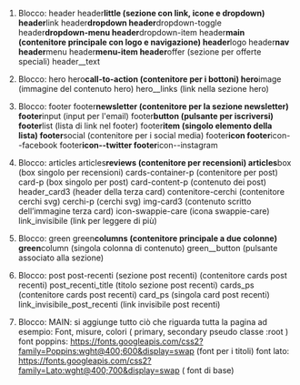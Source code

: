 1. Blocco: header
   header**little (sezione con link, icone e dropdown)
   header**link
   header**dropdown
   header**dropdown-toggle
   header**dropdown-menu
   header**dropdown-item
   header**main (contenitore principale con logo e navigazione)
   header**logo
   header**nav
   header**menu
   header**menu-item
   header**offer (sezione per offerte speciali)
   header\_\_text

2. Blocco: hero
   hero**call-to-action (contenitore per i bottoni)
   hero**image (immagine del contenuto hero)
   hero\_\_links (link nella sezione hero)

3. Blocco: footer
   footer**newsletter (contenitore per la sezione newsletter)
   footer**input (input per l'email)
   footer**button (pulsante per iscriversi)
   footer**list (lista di link nel footer)
   footer**item (singolo elemento della lista)
   footer**social (contenitore per i social media)
   footer**icon
   footer**icon--facebook
   footer**icon--twitter
   footer**icon--instagram

4. Blocco: articles
   articles**reviews (contenitore per recensioni)
   articles**box (box singolo per recensioni)
   cards-container-p (contenitore per post)
   card-p (box singolo per post)
   card-content-p (contenuto dei post)
   header_card3 (header della terza card)
   contenitore-cerchi (contenitore cerchi svg)
   cerchi-p (cerchi svg)
   img-card3 (contenuto scritto dell’immagine terza card)
   icon-swappie-care (icona swappie-care)
   link_invisibile (link per leggere di più)

5. Blocco: green
   green**columns (contenitore principale a due colonne)
   green**column (singola colonna di contenuto)
   green\_\_button (pulsante associato alla sezione)

6. Blocco: post
   post-recenti (sezione post recenti) (contenitore cards post recenti)
   post_recenti_title (titolo sezione post recenti)
   cards_ps (contenitore cards post recenti)
   card_ps (singola card post recenti)
   link_invisibile_post_recenti (link invisibile post recenti)

7. Blocco: MAIN: si aggiunge tutto ciò che riguarda tutta la pagina ad esempio: Font, misure, colori ( primary, secondary pseudo classe :root )
   font poppins: https://fonts.googleapis.com/css2?family=Poppins:wght@400;600&display=swap (font per i titoli)
   font lato: https://fonts.googleapis.com/css2?family=Lato:wght@400;700&display=swap ( font di base)
